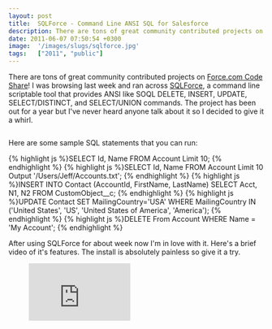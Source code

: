 ```yaml
---
layout: post
title:  SQLForce - Command Line ANSI SQL for Salesforce
description: There are tons of great community contributed projects on Force.com Code Share ! I was browsing last week and ran across  SQLForce , a command line scriptable tool that provides ANSI like SOQL DELETE, INSERT, UPDATE, SELECT/DISTINCT, and SELECT/UNION commands. The project has been out for a year but Ive never heard anyone talk about it so I decided to give it a whirl. Here are some sample SQL statements that you can run-  SELECT Id, Name FROM Account Limit 10; SELECT Id, Name FROM Account Limit 
date: 2011-06-07 07:50:54 +0300
image:  '/images/slugs/sqlforce.jpg'
tags:   ["2011", "public"]
---
```

<p>There are tons of great community contributed projects on <a href="http://developer.force.com/codeshare">Force.com Code Share</a>! I was browsing last week and ran across <a href="http://developer.force.com/codeshare/projectpage?id=a0630000005SmxQAAS">SQLForce</a>, a command line scriptable tool that provides ANSI like SOQL DELETE, INSERT, UPDATE, SELECT/DISTINCT, and SELECT/UNION commands. The project has been out for a year but I've never heard anyone talk about it so I decided to give it a whirl.</p>
<p><img src="http://res.cloudinary.com/blog-jeffdouglas-com/image/upload/v1400327786/sqlforce_dhscw8.png" alt="" ></p>
<p>Here are some sample SQL statements that you can run:</p>
{% highlight js %}SELECT Id, Name FROM Account Limit 10;
{% endhighlight %}
{% highlight js %}SELECT Id, Name FROM Account Limit 10 Output '/Users/Jeff/Accounts.txt';
{% endhighlight %}
{% highlight js %}INSERT INTO Contact (AccountId, FirstName, LastName) SELECT Acct, N1, N2 FROM CustomObject__c;
{% endhighlight %}
{% highlight js %}UPDATE Contact SET MailingCountry='USA'
WHERE MailingCountry IN ('United States', 'US', 'United States of America', 'America');
{% endhighlight %}
{% highlight js %}DELETE From Account WHERE Name = 'My Account';
{% endhighlight %}
<p>After using SQLForce for about week now I'm in love with it. Here's a brief video of it's features. The install is absolutely painless so give it a try.</p>
<figure class="kg-card kg-embed-card"><iframe width="200" height="113" src="https://www.youtube.com/embed/AQTT4j5PIVI?feature=oembed" frameborder="0" allow="accelerometer; autoplay; clipboard-write; encrypted-media; gyroscope; picture-in-picture" allowfullscreen></iframe></figure>
